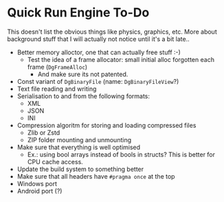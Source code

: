 # Quick Run Engine To-Do

This doesn't list the obvious things like physics, graphics, etc. More about background stuff that I will actually not notice until it's a bit late..

 * Better memory alloctor, one that can actually free stuff :-)
   * Test the idea of a frame allocator: small initial alloc forgotten each frame (`DgFrameAlloc`)
     * And make sure its not patented.
 * Const variant of `DgBinaryFile` (name: `DgBinaryFileView`?)
 * Text file reading and writing
 * Serialisation to and from the following formats:
   * XML
   * JSON
   * INI
 * Compression algoritm for storing and loading compressed files
   * Zlib or Zstd
   * ZIP folder mounting and unmounting
 * Make sure that everything is well optimised 
   * Ex.: using bool arrays instead of bools in structs? This is better for CPU cache access.
 * Update the build system to something better
 * Make sure that all headers have `#pragma once` at the top
 * Windows port
 * Android port (?)

